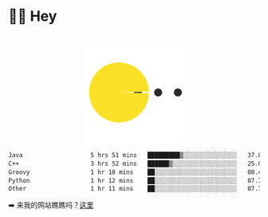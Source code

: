 
# 👋🏻 Hey
<div align="center">
	<br>
	<img src="https://raw.githubusercontent.com/Aniket965/Aniket965/master/pacman.svg?sanitize=true" width="200" height="200">
	<br>
</div>

<!--START_SECTION:waka-->

```txt
Java                   5 hrs 51 mins   █████████▒░░░░░░░░░░░░░░░   37.87 %
C++                    3 hrs 52 mins   ██████▒░░░░░░░░░░░░░░░░░░   25.04 %
Groovy                 1 hr 18 mins    ██░░░░░░░░░░░░░░░░░░░░░░░   08.41 %
Python                 1 hr 12 mins    ██░░░░░░░░░░░░░░░░░░░░░░░   07.77 %
Other                  1 hr 11 mins    ██░░░░░░░░░░░░░░░░░░░░░░░   07.75 %
```

<!--END_SECTION:waka-->

 ➡️  来我的网站瞧瞧吗？[这里](https://www.shaolongfei.com)
